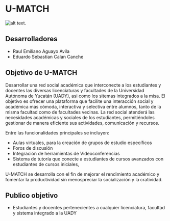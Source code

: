 # **U-MATCH** 

![alt text.](./DOCUMENTACIÓN/Recursos%20graficos/LogoUMATCH-white2.1.png)



## **Desarrolladores**  
- Raul Emiliano Aguayo Avila
- Eduardo Sebastian Calan Canche 


## **Objetivo de U-MATCH** 
Desarrollar una red social académica que interconecte a los estudiantes y docentes las diversas licenciaturas y facultades de la Universidad Autónoma de Yucatán (UADY), asi como los sitemas integrados a la misa. El objetivo es ofrecer una plataforma que facilite una interacción social y académica más cómoda, interactiva y selectiva entre alumnos, tanto de la misma facultad como de facultades vecinas. La red social atenderá las necesidades académicas y sociales de los estudiantes, permitiéndoles gestionar de manera eficiente sus actividades, comunicación y recursos. 

Entre las funcionalidades principales se incluyen: 
- Aulas virtuales, para la creación de grupos de estudio específicos
- Foros de discusión
- Integración de herramientas de Videoconferencias
- Sistema de tutoría que conecte a estudiantes de cursos avanzados con estudiantes de cursos iniciales, 

U-MATCH se desarrolla con el fin de mejorar el rendimiento académico y fomentar la productividad sin menospreciar la socialización y la cratividad.

##
##
## **Publico objetivo** 
- Estudiantes y docentes pertenecientes a cualquier licenciatura, facultad y sistema integrado a la UADY
